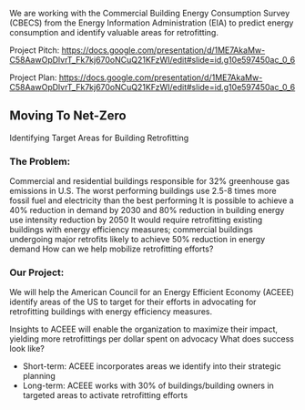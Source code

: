 We are working with the Commercial Building Energy Consumption Survey (CBECS) from the Energy Information Administration (EIA) to predict energy consumption and identify valuable areas for retrofitting.

Project Pitch: https://docs.google.com/presentation/d/1ME7AkaMw-C58AawOpDlvrT_Fk7kj670oNCuQ21KFzWI/edit#slide=id.g10e597450ac_0_6

Project Plan: https://docs.google.com/presentation/d/1ME7AkaMw-C58AawOpDlvrT_Fk7kj670oNCuQ21KFzWI/edit#slide=id.g10e597450ac_0_6



## Moving To Net-Zero

Identifying Target Areas for Building Retrofitting

### The Problem:

Commercial and residential buildings responsible for 32% greenhouse gas emissions in U.S.
The worst performing buildings use 2.5-8 times more fossil fuel and electricity than the best performing
It is possible to achieve a 40% reduction in demand by 2030 and 80% reduction in building energy use intensity reduction by 2050
It would require retrofitting existing buildings with energy efficiency measures; commercial buildings undergoing major retrofits likely to achieve 50% reduction in energy demand
How can we help mobilize retrofitting efforts?

### Our Project:
We will help the American Council for an Energy Efficient Economy (ACEEE) identify areas of the US to target for their efforts in advocating for retrofitting buildings with energy efficiency measures. 

Insights to ACEEE will enable the organization to maximize their impact, yielding more retrofittings per dollar spent on advocacy
What does success look like?
- Short-term: ACEEE incorporates areas we identify into their strategic planning
- Long-term: ACEEE works with 30% of buildings/building owners in targeted areas to activate retrofitting efforts
